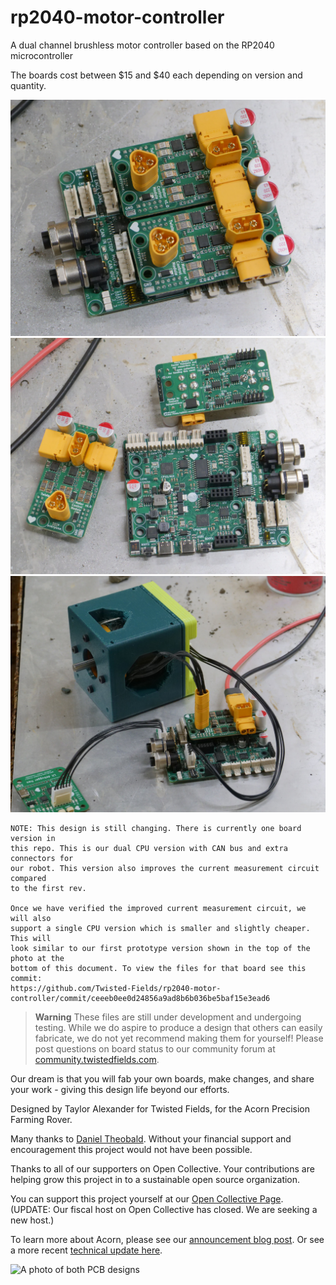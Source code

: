 # rp2040-motor-controller
A dual channel brushless motor controller based on the RP2040 microcontroller

The boards cost between $15 and $40 each depending on version and quantity.

![A photo of the new modular design.](docs/R3_complete.jpg)
![A photo of the new modular design, disassembled.](docs/R3_parts.jpg)
![A photo of the new modular design with a motor.](docs/R3_motor.jpg)

```
NOTE: This design is still changing. There is currently one board version in
this repo. This is our dual CPU version with CAN bus and extra connectors for
our robot. This version also improves the current measurement circuit compared
to the first rev.

Once we have verified the improved current measurement circuit, we will also
support a single CPU version which is smaller and slightly cheaper. This will
look similar to our first prototype version shown in the top of the photo at the
bottom of this document. To view the files for that board see this commit:
https://github.com/Twisted-Fields/rp2040-motor-controller/commit/ceeeb0ee0d24856a9ad8b6b036be5baf15e3ead6
```

> **Warning**
> These files are still under development and undergoing testing. While we do
> aspire to produce a design that others can easily fabricate, we do not yet
> recommend making them for yourself! Please post questions on board status
> to our community forum at [community.twistedfields.com](https://community.twistedfields.com).

Our dream is that you will fab your own boards, make changes, and share your work - giving this design life beyond our efforts.

Designed by Taylor Alexander for Twisted Fields, for the Acorn Precision Farming Rover.

Many thanks to [Daniel Theobald](https://www.twistedfields.com/blog). Without your financial support and encouragement this project would not have been possible.

Thanks to all of our supporters on Open Collective. Your contributions are helping grow this project in to a sustainable open source organization.

You can support this project yourself at our [Open Collective Page](https://opencollective.com/twisted-fields-research-collective).
(UPDATE: Our fiscal host on Open Collective has closed. We are seeking a new host.)

To learn more about Acorn, please see our [announcement blog post](https://community.twistedfields.com/t/introducing-acorn-a-precision-farming-rover-from-twisted-fields/).
Or see a more recent [technical update here](https://community.twistedfields.com/t/march-2022-update-simulation-brakes-funding-and-navigation-improvements/202).

![A photo of both PCB designs](docs/dual.jpg)
